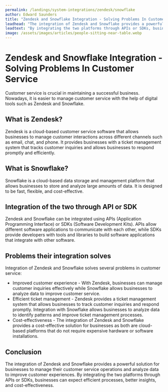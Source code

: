 ```yaml
---
permalink: /landings/system-integrations/zendesk/snowflake
author: Edward Saunders
title: "Zendesk and Snowflake Integration - Solving Problems In Customer Service"
leadhead: "The integration of Zendesk and Snowflake provides a powerful solution for businesses to manage their customer service operations and analyze data to improve customer experiences"
leadtext: "By integrating the two platforms through APIs or SDKs, businesses can expect efficient processes, better insights, and cost-effectiveness."
image: /assets/images/articles/people-sitting-near-table.webp
---
```

<div class="arttext">	<h1>Zendesk and Snowflake Integration - Solving Problems In Customer Service</h1>
	<p>Customer service is crucial in maintaining a successful business. Nowadays, it is easier to manage customer service with the help of digital tools such as Zendesk and Snowflake.</p>
	<h2>What is Zendesk?</h2>
	<p>Zendesk is a cloud-based customer service software that allows businesses to manage customer interactions across different channels such as email, chat, and phone. It provides businesses with a ticket management system that tracks customer inquiries and allows businesses to respond promptly and efficiently.</p>
	<h2>What is Snowflake?</h2>
	<p>Snowflake is a cloud-based data storage and management platform that allows businesses to store and analyze large amounts of data. It is designed to be fast, flexible, and cost-effective.</p>
	<h2>Integration of the two through API or SDK</h2>
	<p>Zendesk and Snowflake can be integrated using APIs (Application Programming Interface) or SDKs (Software Development Kits). APIs allow different software applications to communicate with each other, while SDKs provide developers with tools and libraries to build software applications that integrate with other software.</p>
	<h2>Problems their integration solves</h2>
	<p>Integration of Zendesk and Snowflake solves several problems in customer service:</p>
	<ul>
		<li>Improved customer experience - With Zendesk, businesses can manage customer inquiries effectively while Snowflake allows businesses to analyze data to improve customer service.</li>
		<li>Efficient ticket management - Zendesk provides a ticket management system that allows businesses to track customer inquiries and respond promptly. Integration with Snowflake allows businesses to analyze data to identify patterns and improve ticket management processes.</li>
		<li>Cost-effectiveness - The integration of Zendesk and Snowflake provides a cost-effective solution for businesses as both are cloud-based platforms that do not require expensive hardware or software installations.</li>
	</ul>
	<h2>Conclusion</h2>
	<p>The integration of Zendesk and Snowflake provides a powerful solution for businesses to manage their customer service operations and analyze data to improve customer experiences. By integrating the two platforms through APIs or SDKs, businesses can expect efficient processes, better insights, and cost-effectiveness.</p>
</div>